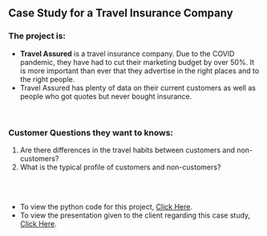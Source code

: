 ## Case Study for a Travel Insurance Company

### The project is:
- __Travel Assured__ is a travel insurance company. Due to the COVID pandemic, they have had to cut their marketing budget by over 50%. It is more important than ever that they advertise in the right places and to the right people.<br>
- Travel Assured has plenty of data on their current customers as well as people who got quotes but never bought insurance.
<br>

### Customer Questions they want to knows:
1. Are there differences in the travel habits between customers and non-customers?
2. What is the typical profile of customers and non-customers?

<br><br>
- To view the python code for this project, [Click Here](https://github.com/Fawzy-Almatary/Portfolio-Projects/blob/main/Travel-Insurance-Analysis/Travel_Insurance_Analysis.ipynb).
- To view the presentation given to the client regarding this case study, [Click Here](https://github.com/Fawzy-Almatary/Portfolio-Projects/raw/main/Travel-Insurance-Analysis/Travel_Insurance_Presentation.pdf).
